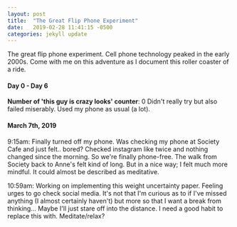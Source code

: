 ```yaml
---
layout: post
title:  "The Great Flip Phone Experiment"
date:   2019-02-28 11:41:15 -0500
categories: jekyll update
---
```


<script type="text/x-mathjax-config">
  MathJax.Hub.Config({
    tex2jax: {
      inlineMath: [ ['$','$'], ["\\(","\\)"] ],
      processEscapes: true
    }
  });
</script>

<script type="text/javascript" async
  src="https://cdn.mathjax.org/mathjax/latest/MathJax.js?config=TeX-MML-AM_CHTML">
</script>

The great flip phone experiment. Cell phone technology peaked in the early 2000s. Come with me on this adventure as I document this roller coaster of a ride.

#### Day 0 - Day 6
**Number of 'this guy is crazy looks' counter**: 0
Didn't really try but also failed miserably. Used my phone as usual (a lot).

#### March 7th, 2019
9:15am: Finally turned off my phone. Was checking my phone at Society Cafe and just felt.. bored? Checked instagram like twice and nothing changed since the morning. So we're finally phone-free. The walk from Society back to Anne's felt kind of long. But in a nice way; I felt much more mindful. It could almost be described as meditative.

10:59am: Working on implementing this weight uncertainty paper. Feeling urges to go check social media. It's not that I'm curious as to if I've missed anything (I almost certainly haven't) but more so that I want a break from thinking... Maybe I'll just stare off into the distance. I need a good habit to replace this with. Meditate/relax? 
